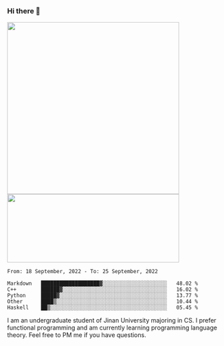 ### Hi there 👋

<!--
**pe200012/pe200012** is a ✨ _special_ ✨ repository because its `README.md` (this file) appears on your GitHub profile.

Here are some ideas to get you started:

- 🔭 I’m currently working on ...
- 🌱 I’m currently learning ...
- 👯 I’m looking to collaborate on ...
- 🤔 I’m looking for help with ...
- 💬 Ask me about ...
- 📫 How to reach me: ...
- 😄 Pronouns: ...
- ⚡ Fun fact: ...
-->
<p>
    <img width="400em" src="https://github-readme-stats.vercel.app/api?username=pe200012&show_icons=true&icon_color=f44336&title_color=757de8">
    <img width="400em" height="159em" src="https://github-readme-stats.vercel.app/api/top-langs/?username=pe200012&hide=html,cmake,css&title_color=757de8&layout=compact">
</p>

<!--START_SECTION:waka-->
```text
From: 18 September, 2022 - To: 25 September, 2022

Markdown   ███████████████████▓░░░░░░░░░░░░░░░░░░░░░   48.02 % 
C++        ██████▓░░░░░░░░░░░░░░░░░░░░░░░░░░░░░░░░░░   16.02 % 
Python     █████▓░░░░░░░░░░░░░░░░░░░░░░░░░░░░░░░░░░░   13.77 % 
Other      ████▒░░░░░░░░░░░░░░░░░░░░░░░░░░░░░░░░░░░░   10.44 % 
Haskell    ██▒░░░░░░░░░░░░░░░░░░░░░░░░░░░░░░░░░░░░░░   05.45 % 
```
<!--END_SECTION:waka-->

I am an undergraduate student of Jinan University majoring in CS. I prefer functional programming and am currently learning programming language theory. Feel free to PM me if you have questions.
